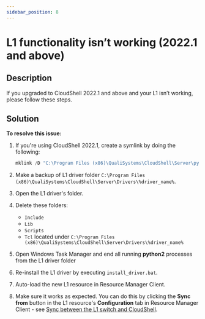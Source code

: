 ```yaml
---
sidebar_position: 8
---
```


# L1 functionality isn’t working (2022.1 and above)

## Description

If you upgraded to CloudShell 2022.1 and above and your L1 isn’t working, please follow these steps.

## Solution

**To resolve this issue:**

1. If you're using CloudShell 2022.1, create a symlink by doing the following:
    
    ```javascript
    mklink /D "C:\Program Files (x86)\QualiSystems\CloudShell\Server\python\2.7.10" "C:\Program Files (x86)\QualiSystems\CloudShell\Server\python\2"
    ```
    
2. Make a backup of L1 driver folder `C:\Program Files (x86)\QualiSystems\CloudShell\Server\Drivers\%driver_name%`.
3. Open the L1 driver's folder.
4. Delete these folders:
    
    - `Include`
    - `Lib`
    - `Scripts`
    - `Tcl` located under `C:\Program Files (x86)\QualiSystems\CloudShell\Server\Drivers\%driver_name%`
5. Open Windows Task Manager and end all running **python2** processes from the L1 driver folder
6. Re-install the L1 driver by executing `install_driver.bat`.
    
7. Auto-load the new L1 resource in Resource Manager Client.
8. Make sure it works as expected. You can do this by clicking the **Sync from** button in the L1 resource's **Configuration** tab in Resource Manager Client - see [Sync between the L1 switch and CloudShell](https://help.quali.com/Online%20Help/0.0/Portal/Content/Admn/Cnct-Ctrl-L1-Swch.htm#Switch-s).


